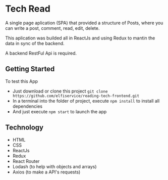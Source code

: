 # Tech Read
A single page aplication (SPA) that provided a structure of Posts, where you can write a post, comment, read, edit, delete.

This aplication was builded all in ReactJs and using Redux to mantin the data in sync of the backend.

A backend RestFul Api is required.

## Getting Started
To test this App 
- Just download or clone this project ``git clone https://github.com/elfiservice/reading-tech-frontend.git``
- In a terminal into the folder of project, execute ``npm install`` to install all dependencies
- And just execute ``npm start`` to launch the app

## Technology
- HTML
- CSS
- ReactJs
- Redux
- React Router
- Lodash (to help with objects and arrays)
- Axios (to make a API's requests)